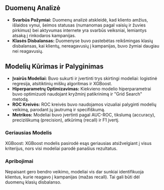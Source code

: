 ## Duomenų Analizė

- **Svarbūs Požymiai:** Duomenų analizė atskleidė, kad kliento amžius, išlaidos vynui, šeimos statusas (numanomas pagal vaisių ir žuvies pirkimus) bei aktyvumas internete yra svarbūs veiksniai, lemiantys atsaką į rinkodaros kampanijas.
- **Klasės Disbalansas:** Duomenyse buvo pastebėtas reikšmingas klasių disbalansas, kai klientų, nereagavusių į kampanijas, buvo žymiai daugiau nei reagavusių.

## Modelių Kūrimas ir Palyginimas

- **Įvairūs Modeliai:** Buvo sukurti ir įvertinti trys skirtingi modeliai: logistinė regresija, atsitiktinių miškų algoritmas ir XGBoost.
- **Hiperparametrų Optimizavimas:** Kiekvieno modelio hiperparametrai buvo optimizuoti naudojant kryžminį patikrinimą ir "Grid Search" metodą.
- **ROC Kreivės:** ROC kreivės buvo naudojamos vizualiai palyginti modelių veikimą, parodant jų jautrumą ir specifiškumą.
- **Metrikos:** Modeliai buvo įvertinti pagal AUC-ROC, tikslumą (accuracy), preciziškumą (precision), atkūrimą (recall) ir F1 įvertį.

### Geriausias Modelis

XGBoost: XGBoost modelis pasirodė esąs geriausias atsižvelgiant į visus kriterijus, nors visi modeliai parodė panašius rezultatus.

### Apribojimai

Nepaisant gero bendro veikimo, modeliai vis dar sunkiai identifikuoja klientus, kurie reagavo į kampanijas (mažas recall). Tai gali būti dėl duomenų klasių disbalanso.



